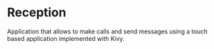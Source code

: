 # Reception
Application that allows to make calls and send messages using a touch based application implemented with Kivy.
